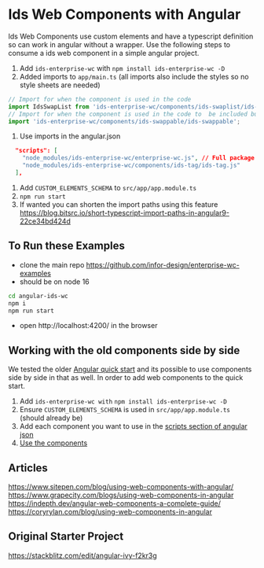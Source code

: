# Ids Web Components with Angular

Ids Web Components use custom elements and have a typescript definition so can work in angular without a wrapper. Use the following steps to consume a ids web component in a simple angular project.

1. Add `ids-enterprise-wc` with `npm install ids-enterprise-wc -D`
1. Added imports to `app/main.ts` (all imports also include the styles so no style sheets are needed)

```js
// Import for when the component is used in the code
import IdsSwapList from 'ids-enterprise-wc/components/ids-swaplist/ids-swaplist.js';
// Import for when the component is used in the code to  be included but not used in the JS
import 'ids-enterprise-wc/components/ids-swappable/ids-swappable';
```

1. Use imports in the angular.json 

```json
  "scripts": [
    "node_modules/ids-enterprise-wc/enterprise-wc.js", // Full package
    "node_modules/ids-enterprise-wc/components/ids-tag/ids-tag.js"
  ],
``` 

1. Add `CUSTOM_ELEMENTS_SCHEMA` to `src/app/app.module.ts`
1. `npm run start`
1. If wanted you can shorten the import paths using this feature https://blog.bitsrc.io/short-typescript-import-paths-in-angular9-22ce34bd424d 

## To Run these Examples

- clone the main repo https://github.com/infor-design/enterprise-wc-examples
- should be on node 16

```sh
cd angular-ids-wc
npm i
npm run start
```

- open http://localhost:4200/ in the browser
 
## Working with the old components side by side

We tested the older [Angular quick start](https://github.com/infor-design/enterprise-ng-quickstart) and its possible to use components side by side in that as well. In order to add web components to the quick start.

1. Add `ids-enterprise-wc with` `npm install ids-enterprise-wc -D`
1. Ensure `CUSTOM_ELEMENTS_SCHEMA` is used in `src/app/app.module.ts` (should already be)
1. Add each component you want to use in the [scripts section of angular json](https://github.com/infor-design/enterprise-ng-quickstart/blob/main/angular.json#L46-L47)
1. [Use the components](https://github.com/infor-design/enterprise-ng-quickstart/blob/main/src/app/app.component.html#L24)

## Articles

https://www.sitepen.com/blog/using-web-components-with-angular/
https://www.grapecity.com/blogs/using-web-components-in-angular
https://indepth.dev/angular-web-components-a-complete-guide/
https://coryrylan.com/blog/using-web-components-in-angular

## Original Starter Project

https://stackblitz.com/edit/angular-ivy-f2kr3g
